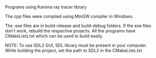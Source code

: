 Programs using Kanima ray tracer library

The cpp files were compiled using MinGW compiler in Windows.

The .exe files are in build-release and build-debug folders. If the exe files don't work, rebuild the respective projects. All the programs have CMakeLists.txt which can be used to build easily.

NOTE: To use SDL2 GUI, SDL library must be present in your computer. While building the project, set the path to SDL2 in the CMakeLists.txt

